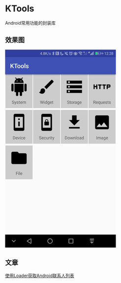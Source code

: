 # KTools
Android常用功能的封装库

## 效果图
<img src="/capture/home_page.png" width="360" height="640" alt="首页"/>


## 文章
[使用Loader获取Android联系人列表](http://www.jianshu.com/p/b5147124590e)
